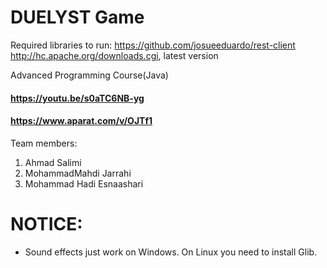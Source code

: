 # DUELYST Game

Required libraries to run:
https://github.com/josueeduardo/rest-client
http://hc.apache.org/downloads.cgi, latest version

Advanced Programming Course(Java)

#### https://youtu.be/s0aTC6NB-yg
#### https://www.aparat.com/v/OJTf1

Team members:
1. Ahmad Salimi
2. MohammadMahdi Jarrahi
3. Mohammad Hadi Esnaashari



# NOTICE:
* Sound effects just work on Windows. On Linux you need to install Glib.

